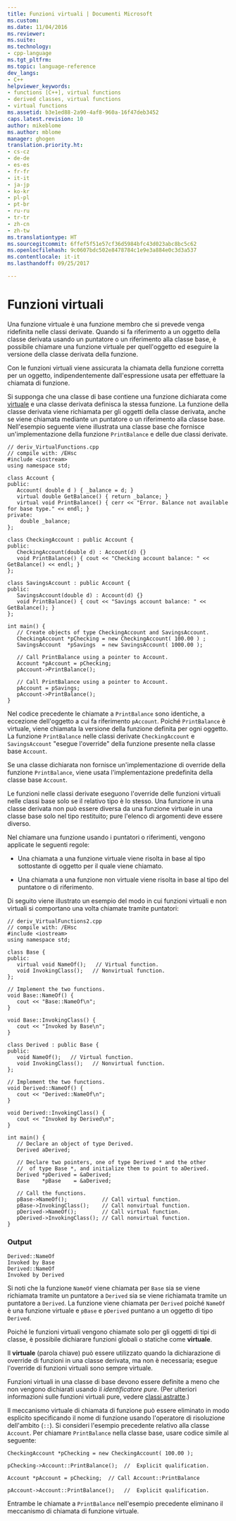 ```yaml
---
title: Funzioni virtuali | Documenti Microsoft
ms.custom: 
ms.date: 11/04/2016
ms.reviewer: 
ms.suite: 
ms.technology:
- cpp-language
ms.tgt_pltfrm: 
ms.topic: language-reference
dev_langs:
- C++
helpviewer_keywords:
- functions [C++], virtual functions
- derived classes, virtual functions
- virtual functions
ms.assetid: b3e1ed88-2a90-4af8-960a-16f47deb3452
caps.latest.revision: 10
author: mikeblome
ms.author: mblome
manager: ghogen
translation.priority.ht:
- cs-cz
- de-de
- es-es
- fr-fr
- it-it
- ja-jp
- ko-kr
- pl-pl
- pt-br
- ru-ru
- tr-tr
- zh-cn
- zh-tw
ms.translationtype: HT
ms.sourcegitcommit: 6ffef5f51e57cf36d5984bfc43d023abc8bc5c62
ms.openlocfilehash: 9c0607bdc502e8478784c1e9e3a884e0c3d3a537
ms.contentlocale: it-it
ms.lasthandoff: 09/25/2017

---
```

# <a name="virtual-functions"></a>Funzioni virtuali
Una funzione virtuale è una funzione membro che si prevede venga ridefinita nelle classi derivate. Quando si fa riferimento a un oggetto della classe derivata usando un puntatore o un riferimento alla classe base, è possibile chiamare una funzione virtuale per quell'oggetto ed eseguire la versione della classe derivata della funzione.  
  
 Con le funzioni virtuali viene assicurata la chiamata della funzione corretta per un oggetto, indipendentemente dall'espressione usata per effettuare la chiamata di funzione.  
  
 Si supponga che una classe di base contiene una funzione dichiarata come [virtuale](../cpp/virtual-cpp.md) e una classe derivata definisca la stessa funzione. La funzione della classe derivata viene richiamata per gli oggetti della classe derivata, anche se viene chiamata mediante un puntatore o un riferimento alla classe base. Nell'esempio seguente viene illustrata una classe base che fornisce un'implementazione della funzione `PrintBalance` e delle due classi derivate.  
  
```  
// deriv_VirtualFunctions.cpp  
// compile with: /EHsc  
#include <iostream>  
using namespace std;  
  
class Account {  
public:  
   Account( double d ) { _balance = d; }  
   virtual double GetBalance() { return _balance; }  
   virtual void PrintBalance() { cerr << "Error. Balance not available for base type." << endl; }  
private:  
    double _balance;  
};  
  
class CheckingAccount : public Account {  
public:  
   CheckingAccount(double d) : Account(d) {}  
   void PrintBalance() { cout << "Checking account balance: " << GetBalance() << endl; }  
};  
  
class SavingsAccount : public Account {  
public:  
   SavingsAccount(double d) : Account(d) {}  
   void PrintBalance() { cout << "Savings account balance: " << GetBalance(); }  
};  
  
int main() {  
   // Create objects of type CheckingAccount and SavingsAccount.  
   CheckingAccount *pChecking = new CheckingAccount( 100.00 ) ;  
   SavingsAccount  *pSavings  = new SavingsAccount( 1000.00 );  
  
   // Call PrintBalance using a pointer to Account.  
   Account *pAccount = pChecking;  
   pAccount->PrintBalance();  
  
   // Call PrintBalance using a pointer to Account.  
   pAccount = pSavings;  
   pAccount->PrintBalance();     
}  
```  
  
 Nel codice precedente le chiamate a `PrintBalance` sono identiche, a eccezione dell'oggetto a cui fa riferimento `pAccount`. Poiché `PrintBalance` è virtuale, viene chiamata la versione della funzione definita per ogni oggetto. La funzione `PrintBalance` nelle classi derivate `CheckingAccount` e `SavingsAccount` "esegue l'override" della funzione presente nella classe base `Account`.  
  
 Se una classe dichiarata non fornisce un'implementazione di override della funzione `PrintBalance`, viene usata l'implementazione predefinita della classe base `Account`.  
  
 Le funzioni nelle classi derivate eseguono l'override delle funzioni virtuali nelle classi base solo se il relativo tipo è lo stesso. Una funzione in una classe derivata non può essere diversa da una funzione virtuale in una classe base solo nel tipo restituito; pure l'elenco di argomenti deve essere diverso.  
  
 Nel chiamare una funzione usando i puntatori o riferimenti, vengono applicate le seguenti regole:  
  
-   Una chiamata a una funzione virtuale viene risolta in base al tipo sottostante di oggetto per il quale viene chiamato.  
  
-   Una chiamata a una funzione non virtuale viene risolta in base al tipo del puntatore o di riferimento.  
  
 Di seguito viene illustrato un esempio del modo in cui funzioni virtuali e non virtuali si comportano una volta chiamate tramite puntatori:  
  
```  
// deriv_VirtualFunctions2.cpp  
// compile with: /EHsc  
#include <iostream>  
using namespace std;  
  
class Base {  
public:  
   virtual void NameOf();   // Virtual function.  
   void InvokingClass();   // Nonvirtual function.  
};  
  
// Implement the two functions.  
void Base::NameOf() {  
   cout << "Base::NameOf\n";  
}  
  
void Base::InvokingClass() {  
   cout << "Invoked by Base\n";  
}  
  
class Derived : public Base {  
public:  
   void NameOf();   // Virtual function.  
   void InvokingClass();   // Nonvirtual function.  
};  
  
// Implement the two functions.  
void Derived::NameOf() {  
   cout << "Derived::NameOf\n";  
}  
  
void Derived::InvokingClass() {  
   cout << "Invoked by Derived\n";  
}  
  
int main() {  
   // Declare an object of type Derived.  
   Derived aDerived;  
  
   // Declare two pointers, one of type Derived * and the other  
   //  of type Base *, and initialize them to point to aDerived.  
   Derived *pDerived = &aDerived;  
   Base    *pBase    = &aDerived;  
  
   // Call the functions.  
   pBase->NameOf();           // Call virtual function.  
   pBase->InvokingClass();    // Call nonvirtual function.  
   pDerived->NameOf();        // Call virtual function.  
   pDerived->InvokingClass(); // Call nonvirtual function.  
}  
```  
  
### <a name="output"></a>Output  
  
```  
Derived::NameOf  
Invoked by Base  
Derived::NameOf  
Invoked by Derived  
```  
  
 Si noti che la funzione `NameOf` viene chiamata per `Base` sia se viene richiamata tramite un puntatore a `Derived` sia se viene richiamata tramite un puntatore a `Derived`. La funzione viene chiamata per `Derived` poiché `NameOf` è una funzione virtuale e `pBase` e `pDerived` puntano a un oggetto di tipo `Derived`.  
  
 Poiché le funzioni virtuali vengono chiamate solo per gli oggetti di tipi di classe, è possibile dichiarare funzioni globali o statiche come **virtuale**.  
  
 Il **virtuale** (parola chiave) può essere utilizzato quando la dichiarazione di override di funzioni in una classe derivata, ma non è necessaria; esegue l'override di funzioni virtuali sono sempre virtuale.  
  
 Funzioni virtuali in una classe di base devono essere definite a meno che non vengono dichiarati usando il *identificatore pure*. (Per ulteriori informazioni sulle funzioni virtuali pure, vedere [classi astratte](../cpp/abstract-classes-cpp.md).)  
  
 Il meccanismo virtuale di chiamata di funzione può essere eliminato in modo esplicito specificando il nome di funzione usando l'operatore di risoluzione dell'ambito (`::`). Si consideri l'esempio precedente relativo alla classe `Account`. Per chiamare `PrintBalance` nella classe base, usare codice simile al seguente:  
  
```  
CheckingAccount *pChecking = new CheckingAccount( 100.00 );  
  
pChecking->Account::PrintBalance();  //  Explicit qualification.  
  
Account *pAccount = pChecking;  // Call Account::PrintBalance  
  
pAccount->Account::PrintBalance();   //  Explicit qualification.  
```  
  
 Entrambe le chiamate a `PrintBalance` nell'esempio precedente eliminano il meccanismo di chiamata di funzione virtuale.  
  

